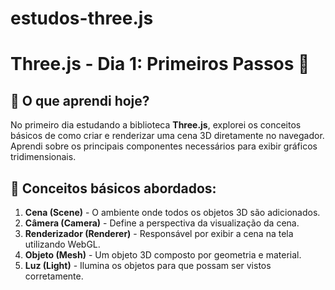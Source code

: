 # estudos-three.js

# Three.js - Dia 1: Primeiros Passos 🚀

## 📌 O que aprendi hoje?
No primeiro dia estudando a biblioteca **Three.js**, explorei os conceitos básicos de como criar e renderizar uma cena 3D diretamente no navegador. Aprendi sobre os principais componentes necessários para exibir gráficos tridimensionais.

## 🔹 Conceitos básicos abordados:
1. **Cena (Scene)** - O ambiente onde todos os objetos 3D são adicionados.
2. **Câmera (Camera)** - Define a perspectiva da visualização da cena.
3. **Renderizador (Renderer)** - Responsável por exibir a cena na tela utilizando WebGL.
4. **Objeto (Mesh)** - Um objeto 3D composto por geometria e material.
5. **Luz (Light)** - Ilumina os objetos para que possam ser vistos corretamente.
